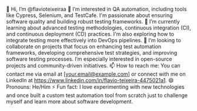 👋 Hi, I’m @flavioteixeiraa
👀 I’m interested in QA automation, including tools like Cypress, Selenium, and TestCafe. I'm passionate about ensuring software quality and building robust testing frameworks.
🌱 I’m currently learning about advanced testing methodologies, continuous integration (CI), and continuous deployment (CD) practices. I'm also exploring how to integrate testing more effectively into DevOps pipelines.
💞️ I’m looking to collaborate on projects that focus on enhancing test automation frameworks, developing comprehensive test strategies, and improving software testing processes. I’m especially interested in open-source projects and community-driven initiatives.
📫 How to reach me: You can contact me via email at [your.email@example.com] or connect with me on LinkedIn at https://www.linkedin.com/in/flavio-teixeira-4475021a1.
😄 Pronouns: He/Him
⚡ Fun fact: I love experimenting with new technologies and once built a custom test automation tool from scratch just to challenge myself and learn more about software development.


<!---
flavioteixeiraa/flavioteixeiraa is a ✨ special ✨ repository because its `README.md` (this file) appears on your GitHub profile.
You can click the Preview link to take a look at your changes.
--->
